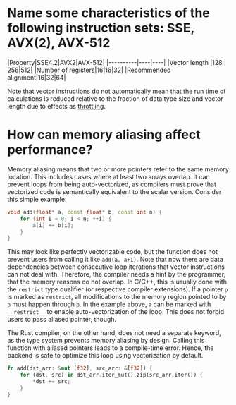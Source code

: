 # Name some characteristics of the following instruction sets: SSE, AVX(2), AVX-512
|Property|SSE4.2|AVX2|AVX-512|
|----------|----|----|
|Vector length |128 | 256|512|
|Number of registers|16|16|32|
|Recommended alignment|16|32|64|

Note that vector instructions do not automatically mean that the run time of calculations is reduced relative to the fraction of data type size and vector length due to effects as [throttling](https://lemire.me/blog/2018/09/07/avx-512-when-and-how-to-use-these-new-instructions/).

# How can memory aliasing affect performance?
Memory aliasing means that two or more pointers refer to the same memory location.
This includes cases where at least two arrays overlap.
It can prevent loops from being auto-vectorized, as compilers must prove that vectorized code is semantically equivalent to the scalar version.
Consider this simple example:
```cpp
void add(float* a, const float* b, const int n) {
    for (int i = 0; i < n; ++i) {
        a[i] += b[i];
    }
}
```
This may look like perfectly vectorizable code, but the function does not prevent users from calling it like `add(a, a+1)`.
Note that now there are data dependencies between consecutive loop iterations that vector instructions can not deal with.
Therefore, the compiler needs a hint by the programmer, that the memory reasons do not overlap.
In C/C++, this is usually done with the `restrict` type qualifier (or respective compiler extensions).
If a pointer `p` is marked as `restrict`, all modifications to the memory region pointed to by `p` must happen through `p`.
In the example above, `a` can be marked with `__restrict__` to enable auto-vectorization of the loop.
This does not forbid users to pass aliased pointer, though.

The Rust compiler, on the other hand, does not need a separate keyword, as the type system prevents memory aliasing by design.
Calling this function with aliased pointers leads to a compile-time error.
Hence, the backend is safe to optimize this loop using vectorization by default.
```rust
fn add(dst_arr: &mut [f32], src_arr: &[f32]) {
    for (dst, src) in dst_arr.iter_mut().zip(src_arr.iter()) {
        *dst += src;
    }
}
```
